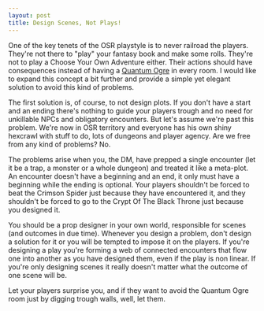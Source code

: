 ```yaml
---
layout: post
title: Design Scenes, Not Plays!
---
```

One of the key tenets of the OSR playstyle is to never railroad the players. They're not there to "play" your fantasy book and make some rolls. They're not to play a Choose Your Own Adventure either. Their actions should have consequences instead of having a [Quantum Ogre](https://hackslashmaster.blogspot.com/2011/09/on-how-illusion-can-rob-your-game-of.html) in every room. I would like to expand this concept a bit further and provide a simple yet elegant solution to avoid this kind of problems.

The first solution is, of course, to not design plots. If you don't have a start and an ending there's nothing to guide your players trough and no need for unkillable NPCs and obligatory encounters. But let's assume we're past this problem. We're now in OSR territory and everyone has his own shiny hexcrawl with stuff to do, lots of dungeons and player agency. Are we free from any kind of problems? No. 

The problems arise when you, the DM, have prepped a single encounter (let it be a trap, a monster or a whole dungeon) and treated it like a meta-plot. An encounter doesn't have a beginning and an end, it only must have a beginning while the ending is optional. Your players shouldn't be forced to beat the Crimson Spider just because they have encountered it, and they shouldn't be forced to go to the Crypt Of The Black Throne just because you designed it. 

You should be a prop designer in your own world, responsible for scenes (and outcomes in due time). Whenever you design a problem, don't design a solution for it or you will be tempted to impose it on the players. If you're designing a play you're forming a web of connected encounters that flow one into another as you have designed them, even if the play is non linear. If you're only designing scenes it really doesn't matter what the outcome of one scene will be.

Let your players surprise you, and if they want to avoid the Quantum Ogre room just by digging trough walls, well, let them.